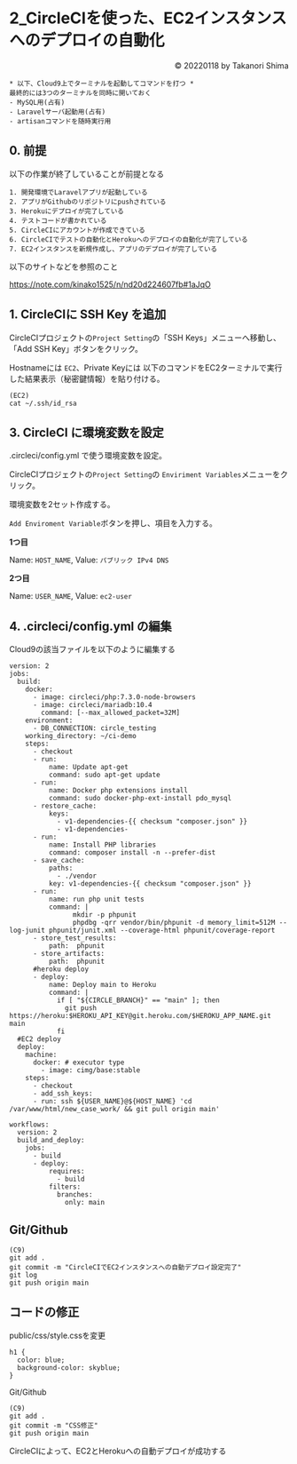 # 2_CircleCIを使った、EC2インスタンスへのデプロイの自動化

<p style='text-align: right;'> &copy; 20220118 by Takanori Shima </p>

```
* 以下、Cloud9上でターミナルを起動してコマンドを打つ *
最終的には3つのターミナルを同時に開いておく
- MySQL用(占有)
- Laravelサーバ起動用(占有)
- artisanコマンドを随時実行用
```

## 0. 前提
以下の作業が終了していることが前提となる
```
1. 開発環境でLaravelアプリが起動している
2. アプリがGithubのリポジトリにpushされている
3. Herokuにデプロイが完了している
4. テストコードが書かれている
5. CircleCIにアカウントが作成できている
6. CircleCIでテストの自動化とHerokuへのデプロイの自動化が完了している
7. EC2インスタンスを新規作成し、アプリのデプロイが完了している
```

以下のサイトなどを参照のこと

https://note.com/kinako1525/n/nd20d224607fb#1aJqO

## 1. CircleCIに SSH Key を追加

CircleCIプロジェクトの`Project Setting`の「SSH Keys」メニューへ移動し、「Add SSH Key」ボタンをクリック。

Hostnameには `EC2`、Private Keyには 以下のコマンドをEC2ターミナルで実行した結果表示（秘密鍵情報）を貼り付ける。

```
(EC2)
cat ~/.ssh/id_rsa
```

## 3. CircleCI に環境変数を設定

.circleci/config.yml で使う環境変数を設定。

CircleCIプロジェクトの`Project Setting`の `Enviriment Variables`メニューをクリック。

環境変数を2セット作成する。

`Add Enviroment Variable`ボタンを押し、項目を入力する。


**1つ目**

Name: `HOST_NAME`, Value: `パブリック IPv4 DNS`

**2つ目**

Name: `USER_NAME`, Value: `ec2-user`



## 4. .circleci/config.yml の編集

Cloud9の該当ファイルを以下のように編集する

```
version: 2
jobs:
  build:
    docker:
      - image: circleci/php:7.3.0-node-browsers
      - image: circleci/mariadb:10.4
        command: [--max_allowed_packet=32M]
    environment:
      - DB_CONNECTION: circle_testing
    working_directory: ~/ci-demo
    steps:
      - checkout
      - run:
          name: Update apt-get
          command: sudo apt-get update
      - run:
          name: Docker php extensions install
          command: sudo docker-php-ext-install pdo_mysql
      - restore_cache:
          keys:
            - v1-dependencies-{{ checksum "composer.json" }}
            - v1-dependencies-
      - run:
          name: Install PHP libraries
          command: composer install -n --prefer-dist
      - save_cache:
          paths:
            - ./vendor
          key: v1-dependencies-{{ checksum "composer.json" }}
      - run:
          name: run php unit tests
          command: |
                mkdir -p phpunit 
                phpdbg -qrr vendor/bin/phpunit -d memory_limit=512M --log-junit phpunit/junit.xml --coverage-html phpunit/coverage-report
      - store_test_results:
          path:  phpunit
      - store_artifacts:
          path:  phpunit
      #heroku deploy
      - deploy:
          name: Deploy main to Heroku
          command: |
            if [ "${CIRCLE_BRANCH}" == "main" ]; then
              git push https://heroku:$HEROKU_API_KEY@git.heroku.com/$HEROKU_APP_NAME.git main
            fi
  #EC2 deploy
  deploy:
    machine:
      docker: # executor type
        - image: cimg/base:stable
    steps:
      - checkout
      - add_ssh_keys:
      - run: ssh ${USER_NAME}@${HOST_NAME} 'cd /var/www/html/new_case_work/ && git pull origin main'
 
workflows:
  version: 2
  build_and_deploy:
    jobs:
      - build
      - deploy:
          requires:
            - build
          filters:
            branches:
              only: main

```

## Git/Github

```
(C9)
git add .
git commit -m "CircleCIでEC2インスタンスへの自動デプロイ設定完了"
git log
git push origin main
```

## コードの修正

public/css/style.cssを変更

```
h1 {
  color: blue;
  background-color: skyblue;
}
```

Git/Github
```
(C9)
git add .
git commit -m "CSS修正"
git push origin main
```

CircleCIによって、EC2とHerokuへの自動デプロイが成功する



